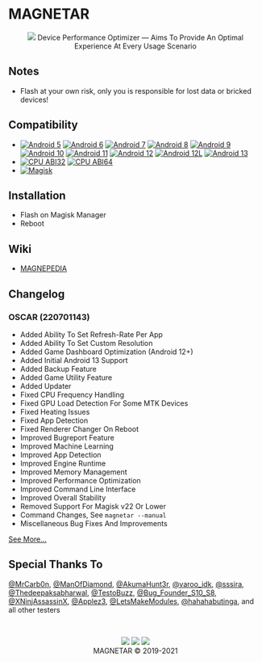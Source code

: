 # MAGNETAR
<p align="center">
  <img src="https://github.com/Kyliekyler/MAGNETAR/blob/master/.github/logo.png">
  Device Performance Optimizer — Aims To Provide An Optimal Experience At Every Usage Scenario
</p>

## Notes
- Flash at your own risk, only you is responsible for lost data or bricked devices!

## Compatibility
- [![Android 5](https://img.shields.io/badge/Android-5-red.svg)]() [![Android 6](https://img.shields.io/badge/Android-6-pink.svg)]() [![Android 7](https://img.shields.io/badge/Android-7-violet.svg)]() [![Android 8](https://img.shields.io/badge/Android-8-yellow.svg)]() [![Android 9](https://img.shields.io/badge/Android-9-lightgreen.svg)]() [![Android 10](https://img.shields.io/badge/Android-10-brightgreen.svg)]() [![Android 11](https://img.shields.io/badge/Android-11-orange.svg)]() [![Android 12](https://img.shields.io/badge/Android-12-white.svg)]() [![Android 12L](https://img.shields.io/badge/Android-12L-white.svg)]() [![Android 13](https://img.shields.io/badge/Android-13-brown.svg)]()
- [![CPU ABI32](https://img.shields.io/badge/ABI-32-pink.svg)]() [![CPU ABI64](https://img.shields.io/badge/ABI-64-pink.svg)]()
- [![Magisk](https://img.shields.io/badge/Magisk-23%2B-00B39B.svg)]()
   
## Installation
- Flash on Magisk Manager
- Reboot

## Wiki
- [MAGNEPEDIA](https://github.com/Kyliekyler/MAGNETAR/wiki)

## Changelog
### OSCAR (220701143)
- Added Ability To Set Refresh-Rate Per App
- Added Ability To Set Custom Resolution
- Added Game Dashboard Optimization (Android 12+)
- Added Initial Android 13 Support
- Added Backup Feature
- Added Game Utility Feature
- Added Updater
- Fixed CPU Frequency Handling
- Fixed GPU Load Detection For Some MTK Devices
- Fixed Heating Issues
- Fixed App Detection
- Fixed Renderer Changer On Reboot
- Improved Bugreport Feature
- Improved Machine Learning
- Improved App Detection
- Improved Engine Runtime
- Improved Memory Management
- Improved Performance Optimization
- Improved Command Line Interface
- Improved Overall Stability
- Removed Support For Magisk v22 Or Lower
- Command Changes, See ```magnetar --manual```
- Miscellaneous Bug Fixes And Improvements

[See More...](https://github.com/Kyliekyler/MAGNETAR/wiki/CHANGELOG#changelog)

## Special Thanks To
[@MrCarb0n](https://github.com/MrCarb0n), [@ManOfDiamond](https://github.com/ManOfDiamond), [@AkumaHunt3r](https://github.com/AkumaHunt3r), [@varoo_idk](https://github.com/varoo_idk), [@sssira](https://github.com/sssira), [@Thedeepaksabharwal](https://github.com/Thedeepaksabharwal), [@TestoBuzz](https://github.com/TestoBuzz), [@Bug_Founder_S10_S8](https://t.me/Bug_Founder_S10_S8), [@XNinjAssassinX](https://t.me/XNinjAssassinX), [@Applez3](https://t.me/Applez3), [@LetsMakeModules](https://t.me/LetsMakeModules), [@hahahabutinga](https://t.me/hahahabutinga), and all other testers

<br/>
<p align="center">
  <a href="https://t.me/MAGNETAR1999"><img src="https://img.shields.io/badge/Telegram-Channel-blue?logo=telegram&style=social"></a>
  <a href="https://t.me/MAGNETARCHAT"><img src="https://img.shields.io/badge/Telegram-Group-blue?logo=telegram&style=social"></a>
  <a href="https://facebook.com/MAGNETAR1999"><img src="https://img.shields.io/badge/Facebook-Page-blue?logo=facebook&style=social"></a>
  <br/>
  MAGNETAR © 2019-2021
</p>
